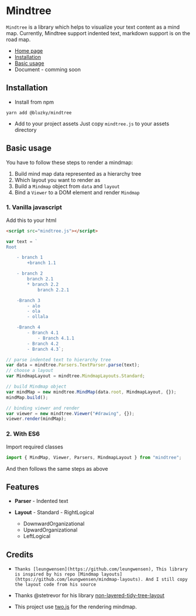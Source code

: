 # Mindtree

`Mindtree` is a library which helps to visualize your text content as a mind map. Currently, Mindtree support indented text, markdown support is on the road map.

- [Home page]()
- [Installation]()
- [Basic usage]()
- Document - comming soon

## Installation

- Install from npm

`yarn add @bluzky/mindtree`

- Add to your project assets
  Just copy `mindtree.js` to your assets directory

## Basic usage

You have to follow these steps to render a mindmap:

1. Build mind map data represented as a hierarchy tree
2. Which layout you want to render as
3. Build a `Mindmap` object from `data` and `layout`
4. Bind a `Viewer` to a DOM element and render `Mindmap`

### 1. Vanilla javascript

Add this to your html

```html
<script src="mindtree.js"></script>
```

```javascript
var text = `
Root

    - branch 1
        +branch 1.1

    - branch 2
        branch 2.1
        * branch 2.2
            branch 2.2.1

    -Branch 3
        - alo
        - ola
        - ollala

    -Branch 4
        - Branch 4.1
            - Branch 4.1.1
        - Branch 4.2
        - Branch 4.3`;

// parse indented text to hierarchy tree
var data = mindtree.Parsers.TextParser.parse(text);
// choose a layout
var MindmapLayout = mindtree.MindmapLayouts.Standard;

// build Mindmap object
var mindMap = new mindtree.MindMap(data.root, MindmapLayout, {});
mindMap.build();

// binding viewer and render
var viewer = new mindtree.Viewer("#drawing", {});
viewer.render(mindMap);
```

### 2. With ES6

Import required classes

```javascript
import { MindMap, Viewer, Parsers, MindmapLayout } from "mindtree";
```

And then follows the same steps as above

## Features

- **Parser** - Indented text

- **Layout** - Standard - RightLogical
  - DownwardOrganizational
  - UpwardOrganizational
  - LeftLogical

## Credits

-     Thanks [leungwensen](https://github.com/leungwensen), This library is inspired by his repo [Mindmap layouts](https://github.com/leungwensen/mindmap-layouts). And I still copy the layout code from his source

- Thanks @stetrevor for his library [non-layered-tidy-tree-layout](https://github.com/stetrevor/non-layered-tidy-tree-layout)

- This project use [two.js](https://two.js.org/) for the rendering mindmap.
